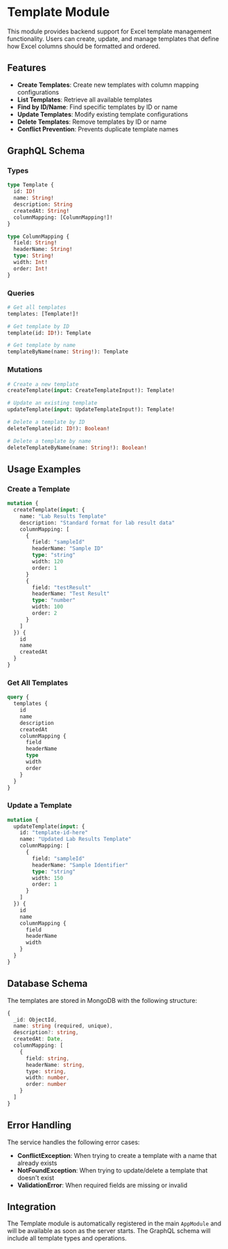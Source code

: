 # Template Module

This module provides backend support for Excel template management functionality. Users can create, update, and manage templates that define how Excel columns should be formatted and ordered.

## Features

- **Create Templates**: Create new templates with column mapping configurations
- **List Templates**: Retrieve all available templates
- **Find by ID/Name**: Find specific templates by ID or name
- **Update Templates**: Modify existing template configurations
- **Delete Templates**: Remove templates by ID or name
- **Conflict Prevention**: Prevents duplicate template names

## GraphQL Schema

### Types

```graphql
type Template {
  id: ID!
  name: String!
  description: String
  createdAt: String!
  columnMapping: [ColumnMapping!]!
}

type ColumnMapping {
  field: String!
  headerName: String!
  type: String!
  width: Int!
  order: Int!
}
```

### Queries

```graphql
# Get all templates
templates: [Template!]!

# Get template by ID
template(id: ID!): Template

# Get template by name
templateByName(name: String!): Template
```

### Mutations

```graphql
# Create a new template
createTemplate(input: CreateTemplateInput!): Template!

# Update an existing template
updateTemplate(input: UpdateTemplateInput!): Template!

# Delete a template by ID
deleteTemplate(id: ID!): Boolean!

# Delete a template by name
deleteTemplateByName(name: String!): Boolean!
```

## Usage Examples

### Create a Template

```graphql
mutation {
  createTemplate(input: {
    name: "Lab Results Template"
    description: "Standard format for lab result data"
    columnMapping: [
      {
        field: "sampleId"
        headerName: "Sample ID"
        type: "string"
        width: 120
        order: 1
      }
      {
        field: "testResult"
        headerName: "Test Result"
        type: "number"
        width: 100
        order: 2
      }
    ]
  }) {
    id
    name
    createdAt
  }
}
```

### Get All Templates

```graphql
query {
  templates {
    id
    name
    description
    createdAt
    columnMapping {
      field
      headerName
      type
      width
      order
    }
  }
}
```

### Update a Template

```graphql
mutation {
  updateTemplate(input: {
    id: "template-id-here"
    name: "Updated Lab Results Template"
    columnMapping: [
      {
        field: "sampleId"
        headerName: "Sample Identifier"
        type: "string"
        width: 150
        order: 1
      }
    ]
  }) {
    id
    name
    columnMapping {
      field
      headerName
      width
    }
  }
}
```

## Database Schema

The templates are stored in MongoDB with the following structure:

```typescript
{
  _id: ObjectId,
  name: string (required, unique),
  description?: string,
  createdAt: Date,
  columnMapping: [
    {
      field: string,
      headerName: string,
      type: string,
      width: number,
      order: number
    }
  ]
}
```

## Error Handling

The service handles the following error cases:

- **ConflictException**: When trying to create a template with a name that already exists
- **NotFoundException**: When trying to update/delete a template that doesn't exist
- **ValidationError**: When required fields are missing or invalid

## Integration

The Template module is automatically registered in the main `AppModule` and will be available as soon as the server starts. The GraphQL schema will include all template types and operations.

